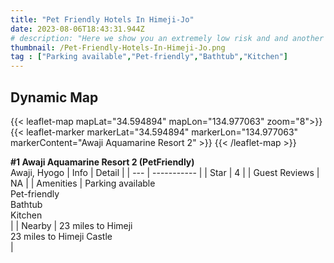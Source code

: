 ```yaml
---
title: "Pet Friendly Hotels In Himeji-Jo"
date: 2023-08-06T18:43:31.944Z
# description: "Here we show you an extremely low risk and and another medium risk approach to earn passive income "
thumbnail: /Pet-Friendly-Hotels-In-Himeji-Jo.png
tag : ["Parking available","Pet-friendly","Bathtub","Kitchen"]
---
```


## Dynamic Map
{{< leaflet-map  mapLat="34.594894" mapLon="134.977063" zoom="8">}}
    {{< leaflet-marker markerLat="34.594894" markerLon="134.977063" markerContent="Awaji Aquamarine Resort 2" >}}
{{< /leaflet-map >}}


**#1 Awaji Aquamarine Resort 2 (PetFriendly)**<br>Awaji, Hyogo
| Info | Detail |
| --- | ----------- |
| Star | 4 |
| Guest Reviews | NA |
| Amenities | Parking available<br>Pet-friendly<br>Bathtub<br>Kitchen<br> |
| Nearby | 23 miles to Himeji<br>23 miles to Himeji Castle<br> |

